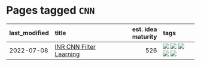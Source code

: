 # Pages tagged `CNN`

|last_modified|title|est. idea maturity|tags
|:---|:---|---:|:---|
|2022-07-08|[INR CNN Filter Learning](../INR_CNN_filter_learning.md)|526|[![](https://img.shields.io/badge/tag-CNN-cdef47)](../tags/CNN.md) [![](https://img.shields.io/badge/tag-INR-99b5f2)](../tags/INR.md) [![](https://img.shields.io/badge/tag-deep_learning-d46ff4)](../tags/deep_learning.md) [![](https://img.shields.io/badge/tag-experimental-997e5)](../tags/experimental.md) [![](https://img.shields.io/badge/tag-filter_learning-faa2fc)](../tags/filter_learning.md)|
